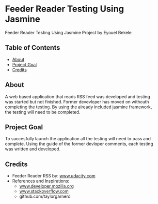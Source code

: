 # Feeder Reader Testing Using Jasmine

Feeder Reader Testing Using Jasmine Project by Eyouel Bekele

## Table of Contents

* [About](#about)
* [Project Goal](#ProjectGoal)
* [Credits](#credits)

## About

A web based application that reads RSS feed was developed and testing was started but not finished. Former devevloper has moved on withouth completing the  testing.  By using the already included jasmine framework, the testing will need to be completed. 

## Project Goal

To succesfully launch the application all the testing will need to pass and complete. Using the guide of the former devloper comments, each testing was written and developed. 


## Credits

* Feeder Reader RSS by: www.udacity.com 
* References and Inspirations:
  * www.developer.mozilla.org
  * www.stackoverflow.com
  * github.com/taylorgarnerd


